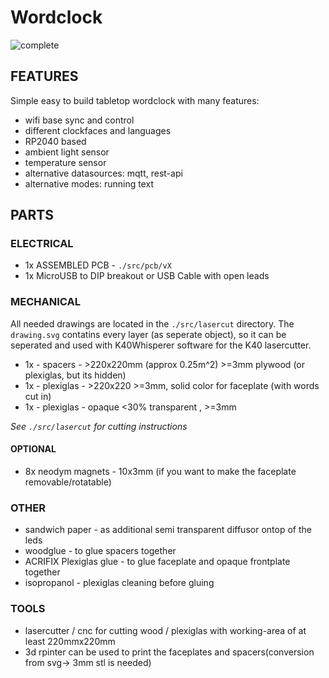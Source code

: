 # Wordclock

![complete](./documentation/images/IMG_9906.png)

## FEATURES

Simple easy to build tabletop wordclock with many features:

* wifi base sync and control
* different clockfaces and languages
* RP2040 based
* ambient light sensor
* temperature sensor
* alternative datasources: mqtt, rest-api
* alternative modes: running text



## PARTS

### ELECTRICAL

* 1x ASSEMBLED PCB - `./src/pcb/vX`
* 1x MicroUSB to DIP breakout or USB Cable with open leads

### MECHANICAL

All needed drawings are located in the `./src/lasercut` directory.
The `drawing.svg` contatins every layer (as seperate object), so it can be seperated and used with K40Whisperer software for the K40 lasercutter.

* 1x - spacers - >220x220mm (approx 0.25m^2) >=3mm plywood (or plexiglas, but its hidden)
* 1x - plexiglas - >220x220 >=3mm, solid color for faceplate (with words cut in)
* 1x - plexiglas - opaque <30% transparent , >=3mm 


*See `./src/lasercut` for cutting instructions*

#### OPTIONAL
* 8x neodym magnets - 10x3mm (if you want to make the faceplate removable/rotatable)


### OTHER

* sandwich paper - as additional semi transparent diffusor ontop of the leds
* woodglue - to glue spacers together
* ACRIFIX Plexiglas glue - to glue faceplate and opaque frontplate together
* isopropanol - plexiglas cleaning before gluing
### TOOLS

* lasercutter / cnc for cutting wood / plexiglas with working-area of at least 220mmx220mm
* 3d rpinter can be used to print the faceplates and spacers(conversion from svg-> 3mm stl is needed)





